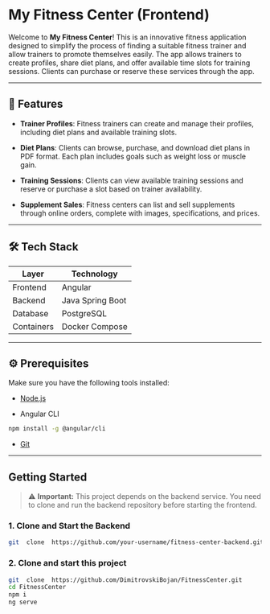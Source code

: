 # My Fitness Center (Frontend)

  

Welcome to **My Fitness Center**! This is an innovative fitness application designed to simplify the process of finding a suitable fitness trainer and allow trainers to promote themselves easily. The app allows trainers to create profiles, share diet plans, and offer available time slots for training sessions. Clients can purchase or reserve these services through the app.

  

---

  

## 🚀 Features

  

-  **Trainer Profiles**: Fitness trainers can create and manage their profiles, including diet plans and available training slots.

-  **Diet Plans**: Clients can browse, purchase, and download diet plans in PDF format. Each plan includes goals such as weight loss or muscle gain.

-  **Training Sessions**: Clients can view available training sessions and reserve or purchase a slot based on trainer availability.

-  **Supplement Sales**: Fitness centers can list and sell supplements through online orders, complete with images, specifications, and prices.

  

---

  


## 🛠️ Tech Stack

| Layer       | Technology          |
|-------------|---------------------|
| Frontend    | Angular             |
| Backend     | Java Spring Boot    |
| Database    | PostgreSQL          |
| Containers  | Docker Compose      |

  

---

  

## ⚙️ Prerequisites

  

Make sure you have the following tools installed:

  

- [Node.js](https://nodejs.org/en/download)

- Angular CLI
```bash
npm install -g @angular/cli
```
- [Git](https://git-scm.com/downloads)

  

---

  

## Getting Started

  

> ⚠️ **Important:** This project depends on the backend service. You need to clone and run the backend repository before starting the frontend.

  

### 1. Clone and Start the Backend

```bash
git  clone  https://github.com/your-username/fitness-center-backend.git
```

### 2. Clone and start this project 
```bash
git  clone  https://github.com/DimitrovskiBojan/FitnessCenter.git
cd FitnessCenter
npm i
ng serve
```
